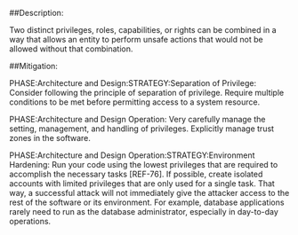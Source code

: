 ##Description:

Two distinct privileges, roles, capabilities, or rights can be combined in a way that allows an entity to perform unsafe actions that would not be allowed without that combination.



##Mitigation:


PHASE:Architecture and Design:STRATEGY:Separation of Privilege:
Consider following the principle of separation of privilege. Require multiple conditions to be met before permitting access to a system resource.

PHASE:Architecture and Design Operation:
Very carefully manage the setting, management, and handling of privileges. Explicitly manage trust zones in the software.

PHASE:Architecture and Design Operation:STRATEGY:Environment Hardening:
Run your code using the lowest privileges that are required to accomplish the necessary tasks [REF-76]. If possible, create isolated accounts with limited privileges that are only used for a single task. That way, a successful attack will not immediately give the attacker access to the rest of the software or its environment. For example, database applications rarely need to run as the database administrator, especially in day-to-day operations.

